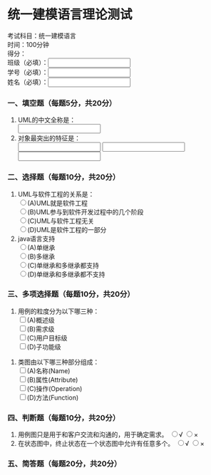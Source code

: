 <!DOCTYPE html>
<html>
    <head>
        <title>统一建模语言理论测试</title>
    </head>
    <body>
        <h1>统一建模语言理论测试</h1>
        <p>考试科目：统一建模语言<br>
        时间：100分钟<br>
        得分：<br>
        班级（必填）：<input type="text",size="8"><br>
        学号（必填）：<input type="text",size="8"><br>
        姓名（必填）：<input type="text",size="8"></p>
        <h3>一、填空题（每题5分，共20分）</h3>
            <ol>
                <li>UML的中文全称是：</li>
                <input type="text",size="8">
                <li>对象最突出的特征是：</li>
                <input type="text",size="8">
                <input type="text",size="8">
                <input type="text",size="8">
            </ol>
        <h3>二、选择题（每题10分，共20分）</h3>
            <ol>
                <li>UML与软件工程的关系是：</li>
                <input name="1" type="radio" value="1">(A)UML就是软件工程<br>
                <input name="1" type="radio" value="2">(B)UML参与到软件开发过程中的几个阶段<br>
                <input name="1" type="radio" value="3">(C)UML与软件工程无关<br>
                <input name="1" type="radio" value="4">(D)UML是软件工程的一部分<br>
                <li>java语言支持</li>
                <input name="2" type="radio" value="1">(A)单继承<br>
                <input name="2" type="radio" value="2">(B)多继承<br>
                <input name="2" type="radio" value="3">(C)单继承和多继承都支持<br>
                <input name="2" type="radio" value="4">(D)单继承和多继承都不支持<br>
            </ol>
        <h3>三、多项选择题（每题10分，共20分）</h3>
            <ol>
                <li>用例的粒度分为以下哪三种：</li>
                <input name="3" type="checkbox" value="1">(A)概述级<br>
                <input name="3" type="checkbox" value="2">(B)需求级<br>
                <input name="3" type="checkbox" value="3">(C)用户目标级<br>
                <input name="3" type="checkbox" value="4">(D)子功能级<br>
            </ol>
            <ol>
                <li>类图由以下哪三种部分组成：</li>
                <input name="4" type="checkbox" value="1">(A)名称(Name)<br>
                <input name="4" type="checkbox" value="2">(B)属性(Attribute)<br>
                <input name="4" type="checkbox" value="3">(C)操作(Operation)<br>
                <input name="4" type="checkbox" value="4">(D)方法(Function)<br>
            </ol>
        <h3>四、判断题（每题10分，共20分）</h3>
            <ol>
                <li>
                    用例图只是用于和客户交流和沟通的，用于确定需求。
                    <input name="5" type="radio" value="√">√
                    <input name="5" type="radio" value="×">×
                </li>
                <li>
                    在状态图中，终止状态在一个状态图中允许有任意多个。
                    <input name="6" type="radio" value="√">√
                    <input name="6" type="radio" value="×">×
                </li>
            </ol>
        <h3>五、简答题（每题20分，共20分）</h3>
    </body>
</html>
